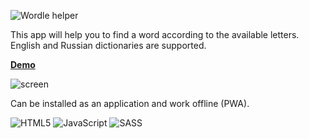 ![Wordle helper](https://user-images.githubusercontent.com/3176886/154143598-420155a2-e506-4224-bd3b-fabd8b58cf31.png)

This app will help you to find a word according to the available letters. English and Russian dictionaries are supported.

**[Demo](https://sw999.github.io/wordle-helper/)**

![screen](https://user-images.githubusercontent.com/3176886/171439673-ddbe252c-81a5-4324-9f51-ac5fb343ae7d.png)

Can be installed as an application and work offline (PWA).

![HTML5](https://img.shields.io/badge/html5-%23E34F26.svg?style=for-the-badge&logo=html5&logoColor=white) ![JavaScript](https://img.shields.io/badge/javascript-%23323330.svg?style=for-the-badge&logo=javascript&logoColor=%23F7DF1E) ![SASS](https://img.shields.io/badge/SASS-hotpink.svg?style=for-the-badge&logo=SASS&logoColor=white)

